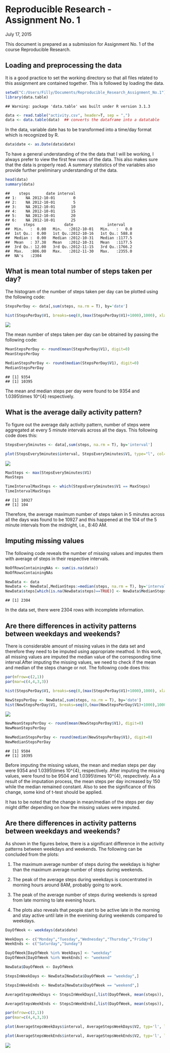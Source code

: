 # Reproducible Research - Assignment No. 1
July 17, 2015  

This document is prepared as a submission for Assignment No. 1 of the course Reproducible Research.  

## Loading and preprocessing the data

It is a good practice to set the working directory so that all files related to this assignment are contained together. This is followed by loading the data. 


```r
setwd("C:/Users/Filly/Documents/Reproducible_Research_Assignment_No.1") 
library(data.table)
```

```
## Warning: package 'data.table' was built under R version 3.1.3
```

```r
data <- read.table("activity.csv", header=T, sep = ",")
data <- data.table(data)  ## converts the dataframe into a datatable
```

In the data, variable date has to be transformed into a time/day format which is recognized by R.


```r
data$date <- as.Date(data$date)
```

To have a general understanding of the the data that I will be working, I always prefer to view the first few rows of the data. This also makes sure that the data is properly read. A summary statistics of the variables also provide further preliminary understanding of the data.


```r
head(data)
summary(data)
```

```
##    steps       date interval
## 1:    NA 2012-10-01        0
## 2:    NA 2012-10-01        5
## 3:    NA 2012-10-01       10
## 4:    NA 2012-10-01       15
## 5:    NA 2012-10-01       20
## 6:    NA 2012-10-01       25
##      steps             date               interval     
##  Min.   :  0.00   Min.   :2012-10-01   Min.   :   0.0  
##  1st Qu.:  0.00   1st Qu.:2012-10-16   1st Qu.: 588.8  
##  Median :  0.00   Median :2012-10-31   Median :1177.5  
##  Mean   : 37.38   Mean   :2012-10-31   Mean   :1177.5  
##  3rd Qu.: 12.00   3rd Qu.:2012-11-15   3rd Qu.:1766.2  
##  Max.   :806.00   Max.   :2012-11-30   Max.   :2355.0  
##  NA's   :2304
```

## What is mean total number of steps taken per day?

The histogram of the number of steps taken per day can be plotted using the following code:


```r
StepsPerDay <- data[,sum(steps, na.rm = T), by='date']

hist(StepsPerDay$V1, breaks=seq(0,(max(StepsPerDay$V1)+1000),1000), xlab="No. of Steps per day", main = "Histogram of number of steps per day", col=8)
```

![](Reproducible_Research_-_Assignment_No-1_files/figure-html/unnamed-chunk-4-1.png) 

The mean number of steps taken per day can be obtained by passing the following code:


```r
MeanStepsPerDay <- round(mean(StepsPerDay$V1), digit=0)
MeanStepsPerDay

MedianStepsPerDay <- round(median(StepsPerDay$V1), digit=0)
MedianStepsPerDay
```

```
## [1] 9354
## [1] 10395
```

The mean and median steps per day were found to be 9354 and 1.0395\times 10^{4} respectively.

## What is the average daily activity pattern?

To figure out the average daily activity pattern, number of steps were aggregated at every 5 minute intervals across all the days. This following code does this:


```r
StepsEvery5minutes <- data[,sum(steps, na.rm = T), by='interval'] 

plot(StepsEvery5minutes$interval, StepsEvery5minutes$V1, type="l", col=2, xlab="Time of day (every 5 mintes)", ylab="No. Of steps", main="No. of steps across time of the day")
```

![](Reproducible_Research_-_Assignment_No-1_files/figure-html/unnamed-chunk-6-1.png) 

```r
MaxSteps <- max(StepsEvery5minutes$V1)
MaxSteps

TimeIntervalMaxSteps <- which(StepsEvery5minutes$V1 == MaxSteps)
TimeIntervalMaxSteps
```

```
## [1] 10927
## [1] 104
```

Therefore, the average maximum number of steps taken in 5 minutes across all the days was found to be 10927 and this happened at the 104 of the 5 minute intervals from the midnight, i.e., 8:40 AM.

## Imputing missing values

The following code reveals the number of missing values and imputes them with average of steps in their respective intervals.


```r
NoOfRowsContainingNAs <- sum(is.na(data))
NoOfRowsContainingNAs

NewData <- data
NewData <- NewData[,MedianSteps:=median(steps, na.rm = T), by='interval']
NewData$steps[which(is.na(NewData$steps)==TRUE)] <- NewData$MedianSteps[which(is.na(NewData$steps)==TRUE)]
```

```
## [1] 2304
```

In the data set, there were 2304 rows with incomplete information. 

## Are there differences in activity patterns between weekdays and weekends?

There is considerable amount of missing values in the data set and therefore they need to be imputed using appropriate meathod. In this work, all missing values are imputed the median value of the corresponding time interval.After imputing the missing values, we need to check if the mean and median of the steps change or not. The following code does this:


```r
par(mfrow=c(2,1))
par(mar=c(4,4,3,3))

hist(StepsPerDay$V1, breaks=seq(0,(max(StepsPerDay$V1)+1000),1000), xlab="No. of Steps per day", main = "Histogram of number of steps per day\n(Before imputing missing values)", col=8)

NewStepsPerDay <- NewData[,sum(steps, na.rm = T), by='date'] 
hist(NewStepsPerDay$V1, breaks=seq(0,(max(NewStepsPerDay$V1)+1000),1000), xlab="No. of Steps per day", main = paste("Histogram of number of steps per day\n(After imputing missing values)"), col=8)
```

![](Reproducible_Research_-_Assignment_No-1_files/figure-html/unnamed-chunk-8-1.png) 

```r
NewMeanStepsPerDay <- round(mean(NewStepsPerDay$V1), digit=0)
NewMeanStepsPerDay

NewMedianStepsPerDay <- round(median(NewStepsPerDay$V1), digit=0)
NewMedianStepsPerDay
```

```
## [1] 9504
## [1] 10395
```

Before imputing the missing values, the mean and median steps per day were 9354 and 1.0395\times 10^{4}, respectively. After imputing the missing values, were found to be 9504 and 1.0395\times 10^{4}, respectively. As a result of the imputation process, the mean steps per day increased by 150 while the median remained constant. Also to see the significance of this change, some kind of t-test should be applied. 

It has to be noted that the change in mean/median of the steps per day might differ depending on how the missing values were imputed. 

## Are there differences in activity patterns between weekdays and weekends?

As shown in the figures below, there is a significant difference in the activity patterns between weekdays and weekends. The following can be concluded from the plots:

1. The maximum average number of steps during the weekdays is higher than the maximum average number of steps during weekends. 

2. The peak of the average steps during weekdays is concentrated in morning hours around 8AM, probably going to work. 

3. The peak of the average number of steps during weekends is spread from late morning to late evening hours. 

4. The plots also reveals that people start to be active late in the morning and stay active until late in the evenining during weekends compared to weekdays.


```r
DayOfWeek <- weekdays(data$date)

WeekDays <- c("Monday","Tuesday","Wednesday","Thursday","Friday")
WeekEnds <- c("Saturday","Sunday")

DayOfWeek[DayOfWeek %in% WeekDays] <- "weekday"
DayOfWeek[DayOfWeek %in% WeekEnds] <- "weekend"

NewData$DayOfWeek <- DayOfWeek

StepsInWeekDays <- NewData[NewData$DayOfWeek == "weekday",]

StepsInWeekEnds <- NewData[NewData$DayOfWeek == "weekend",]

AverageStepsWeekDays <- StepsInWeekDays[,list(DayOfWeek, mean(steps)), by='interval']

AverageStepsWeekEnds <- StepsInWeekEnds[,list(DayOfWeek, mean(steps)), by='interval']

par(mfrow=c(2,1))
par(mar=c(4,4,3,3))

plot(AverageStepsWeekDays$interval, AverageStepsWeekDays$V2, typ='l', lwd=2, col=2, xlab="Time of day (in minutes)", ylab = "Steps", main = "Average steps in weekdays during the day", ylim=c(0,200))

plot(AverageStepsWeekEnds$interval, AverageStepsWeekEnds$V2, typ='l', lwd=2, col=2, xlab="Time of day (in minutes)", ylab = "Steps", main = "Average steps in weekends during the day", ylim=c(0,200))
```

![](Reproducible_Research_-_Assignment_No-1_files/figure-html/unnamed-chunk-9-1.png) 

